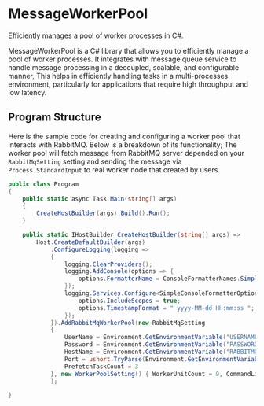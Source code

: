 # MessageWorkerPool

Efficiently manages a pool of worker processes in C#.

MessageWorkerPool is a C# library that allows you to efficiently manage a pool of worker processes. It integrates with message queue service to handle message processing in a decoupled, scalable, and configurable manner, This helps in efficiently handling tasks in a multi-processes environment, particularly for applications that require high throughput and low latency.

## Program Structure

Here is the sample code for creating and configuring a worker pool that interacts with RabbitMQ. Below is a breakdown of its functionality; The worker pool will fetch message from RabbitMQ server depended on your `RabbitMqSetting` setting and sending the message via `Process.StandardInput` to real worker node that created by users.

```c#
public class Program
{
    public static async Task Main(string[] args)
    {
        CreateHostBuilder(args).Build().Run();
    }

    public static IHostBuilder CreateHostBuilder(string[] args) =>
        Host.CreateDefaultBuilder(args)
            .ConfigureLogging(logging =>
            {
                logging.ClearProviders();
                logging.AddConsole(options => {
                    options.FormatterName = ConsoleFormatterNames.Simple;
                });
                logging.Services.Configure<SimpleConsoleFormatterOptions>(options => {
                    options.IncludeScopes = true;
                    options.TimestampFormat = " yyyy-MM-dd HH:mm:ss ";
                });
            }).AddRabbitMqWorkerPool(new RabbitMqSetting
            {
                UserName = Environment.GetEnvironmentVariable("USERNAME") ?? "guest",
                Password = Environment.GetEnvironmentVariable("PASSWORD") ?? "guest",
                HostName = Environment.GetEnvironmentVariable("RABBITMQ_HOSTNAME"),
                Port = ushort.TryParse(Environment.GetEnvironmentVariable("RABBITMQ_PORT"), out ushort p) ? p : (ushort) 5672,
                PrefetchTaskCount = 3
            }, new WorkerPoolSetting() { WorkerUnitCount = 9, CommandLine = "dotnet", Arguments = @"./ProcessBin/WorkerProcessSample.dll", QueueName = Environment.GetEnvironmentVariable("QUEUENAME"), }
            );

}
```
